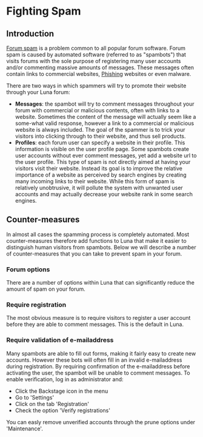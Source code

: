 # Fighting Spam

## Introduction
[Forum spam](https://en.wikipedia.org/wiki/Forum_spam) is a problem common to all popular forum software. Forum spam is caused by automated software (referred to as "spambots") that visits forums with the sole purpose of registering many user accounts and/or commenting massive amounts of messages. These messages often contain links to commercial websites, [Phishing](https://en.wikipedia.org/wiki/Phishing) websites or even malware.

There are two ways in which spammers will try to promote their website through your Luna forum:

* __Messages__: the spambot will try to comment messages throughout your forum with commercial or malicious contents, often with links to a website. Sometimes the content of the message will actually seem like a some-what valid response, however a link to a commercial or malicious website is always included. The goal of the spammer is to trick your visitors into clicking through to their website, and thus sell products.
* __Profiles__: each forum user can specify a website in their profile. This information is visible on the user profile page. Some spambots create user accounts without ever comment messages, yet add a website url to the user profile. This type of spam is not directly aimed at having your visitors visit their website. Instead its goal is to improve the relative importance of a website as perceived by search engines by creating many incoming links to their website. While this form of spam is relatively unobtrusive, it will pollute the system with unwanted user accounts and may actually decrease your website rank in some search engines.

## Counter-measures
In almost all cases the spamming process is completely automated. Most counter-measures therefore add functions to Luna that make it easier to distinguish human visitors from spambots. Below we will describe a number of counter-measures that you can take to prevent	spam in your forum.

### Forum options
There are a number of options within Luna that can significantly reduce the amount of spam on your forum.

### Require registration
The most obvious measure is to require visitors to register a user account before they are able to comment messages. This is the default in Luna.

### Require validation of e-mailaddress
Many spambots are able to fill out forms, making it fairly easy to create new accounts. However these bots will often fill in an invalid e-mailaddress during registration. By requiring confirmation of the e-mailaddress before activating the user, the spambot will be unable to comment messages. To enable verification, log in as administrator and:

* Click the Backstage icon in the menu
* Go to 'Settings'
* Click on the tab 'Registration'
* Check the option 'Verify registrations'

You can easly remove unverified accounts through the prune options under 'Maintenance'.